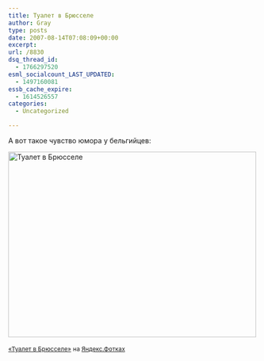 ```yaml
---
title: Туалет в Брюсселе
author: Gray
type: posts
date: 2007-08-14T07:08:09+00:00
excerpt:
url: /8830
dsq_thread_id:
  - 1766297520
esml_socialcount_LAST_UPDATED:
  - 1497160081
essb_cache_expire:
  - 1614526557
categories:
  - Uncategorized

---
```








А вот такое чувство юмора у бельгийцев:  
  
[<img src="https://i1.wp.com/img-fotki.yandex.ru/get/3/gray7400.33/0_26dc_eadbc7ef_L.jpg?resize=500%2C375" width="500" height="375" title="Туалет в Брюсселе" alt="Туалет в Брюсселе" border="0" data-recalc-dims="1" />][1]  
  
<span style="font-size:9pt;"><a href="http://fotki.yandex.ru/users/gray7400/view/9948/">«Туалет в Брюсселе»</a></span> <span style="font-size:9pt;">на </span><span style="font-size:9pt;"><a href="http://fotki.yandex.ru">Яндекс.Фотках</a></span>

 [1]: http://fotki.yandex.ru/users/gray7400/view/9948/